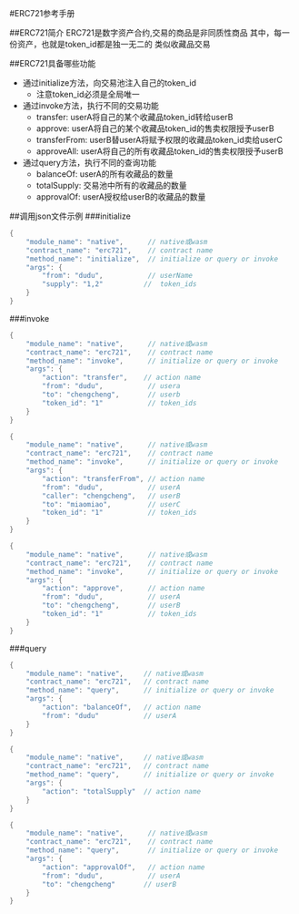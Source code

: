#ERC721参考手册

##ERC721简介
ERC721是数字资产合约,交易的商品是非同质性商品
其中，每一份资产，也就是token_id都是独一无二的
类似收藏品交易

##ERC721具备哪些功能
* 通过initialize方法，向交易池注入自己的token_id
  * 注意token_id必须是全局唯一
* 通过invoke方法，执行不同的交易功能
  * transfer:     userA将自己的某个收藏品token_id转给userB
  * approve:      userA将自己的某个收藏品token_id的售卖权限授予userB
  * transferFrom: userB替userA将赋予权限的收藏品token_id卖给userC
  * approveAll:   userA将自己的所有收藏品token_id的售卖权限授予userB
* 通过query方法，执行不同的查询功能
  * balanceOf: userA的所有收藏品的数量
  * totalSupply: 交易池中所有的收藏品的数量
  * approvalOf: userA授权给userB的收藏品的数量

##调用json文件示例
###initialize
```go
{
    "module_name": "native",      // native或wasm
    "contract_name": "erc721",    // contract name
    "method_name": "initialize",  // initialize or query or invoke
    "args": {
        "from": "dudu",           // userName
        "supply": "1,2"          //  token_ids
    }
}
```

###invoke
```go
{
    "module_name": "native",      // native或wasm
    "contract_name": "erc721",    // contract name
    "method_name": "invoke",      // initialize or query or invoke
    "args": {
        "action": "transfer",    // action name
        "from": "dudu",           // usera
        "to": "chengcheng",       // userb
        "token_id": "1"           // token_ids
    }
}

{
    "module_name": "native",      // native或wasm
    "contract_name": "erc721",    // contract name
    "method_name": "invoke",      // initialize or query or invoke
    "args": {
        "action": "transferFrom", // action name
        "from": "dudu",           // userA
        "caller": "chengcheng",   // userB
        "to": "miaomiao",         // userC
        "token_id": "1"           // token_ids
    }
}

{
    "module_name": "native",      // native或wasm
    "contract_name": "erc721",    // contract name
    "method_name": "invoke",      // initialize or query or invoke
    "args": {
        "action": "approve",      // action name
        "from": "dudu",           // userA
        "to": "chengcheng",       // userB
        "token_id": "1"           // token_ids
    }
}
```

###query
```go
{
    "module_name": "native",     // native或wasm
    "contract_name": "erc721",   // contract name
    "method_name": "query",      // initialize or query or invoke
    "args": {
        "action": "balanceOf",   // action name
        "from": "dudu"           // userA
    }
}

{
    "module_name": "native",     // native或wasm
    "contract_name": "erc721",   // contract name
    "method_name": "query",      // initialize or query or invoke
    "args": {
        "action": "totalSupply"  // action name
    }
}

{
    "module_name": "native",      // native或wasm
    "contract_name": "erc721",    // contract name
    "method_name": "query",       // initialize or query or invoke
    "args": {
        "action": "approvalOf",   // action name
        "from": "dudu",           // userA
        "to": "chengcheng"       // userB
    }
}
```

